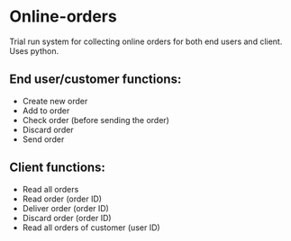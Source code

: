 # Online-orders
Trial run system for collecting online orders for both end users and client. Uses python.

## End user/customer functions:
- Create new order
- Add to order
- Check order (before sending the order)
- Discard order
- Send order

## Client functions:
- Read all orders
- Read order (order ID)
- Deliver order (order ID)
- Discard order (order ID)
- Read all orders of customer (user ID)